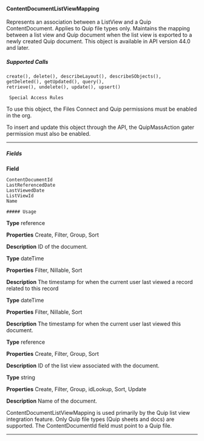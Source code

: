 #### ContentDocumentListViewMapping

Represents an association between a ListView and a Quip ContentDocument. Applies to Quip file types only. Maintains the mapping
between a list view and Quip document when the list view is exported to a newly created Quip document. This object is available in API
version 44.0 and later.

##### Supported Calls
```
create(), delete(), describeLayout(), describeSObjects(), getDeleted(), getUpdated(), query(),
retrieve(), undelete(), update(), upsert()

 Special Access Rules

```
To use this object, the Files Connect and Quip permissions must be enabled in the org.

To insert and update this object through the API, the QuipMassAction gater permission must also be enabled.


-----

##### Fields

**Field**
```
ContentDocumentId
LastReferencedDate
LastViewedDate
ListViewId
Name

##### Usage

```

**Type**
reference

**Properties**
Create, Filter, Group, Sort

**Description**
ID of the document.

**Type**
dateTime

**Properties**
Filter, Nillable, Sort

**Description**
The timestamp for when the current user last viewed a record related to this record

**Type**
dateTime

**Properties**
Filter, Nillable, Sort

**Description**
The timestamp for when the current user last viewed this document.

**Type**
reference

**Properties**
Create, Filter, Group, Sort

**Description**
ID of the list view associated with the document.

**Type**
string

**Properties**
Create, Filter, Group, idLookup, Sort, Update

**Description**
Name of the document.


ContentDocumentListViewMapping is used primarily by the Quip list view integration feature. Only Quip file types (Quip sheets and
docs) are supported. The ContentDocumentId field must point to a Quip file.


-----
